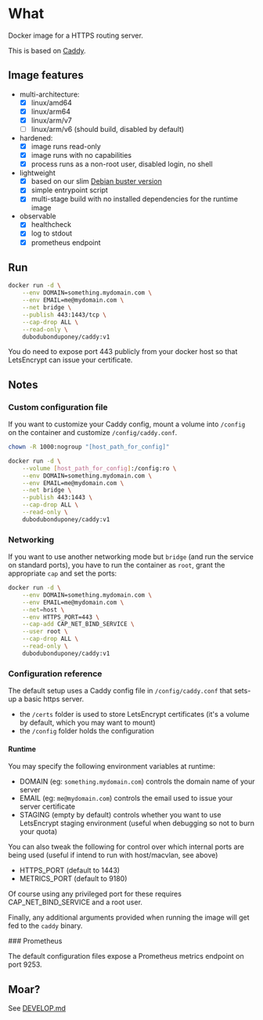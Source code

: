 # What

Docker image for a HTTPS routing server.

This is based on [Caddy](https://github.com/caddyserver/caddy/).

## Image features

 * multi-architecture:
    * [x] linux/amd64
    * [x] linux/arm64
    * [x] linux/arm/v7
    * [ ] linux/arm/v6 (should build, disabled by default)
 * hardened:
    * [x] image runs read-only
    * [x] image runs with no capabilities
    * [x] process runs as a non-root user, disabled login, no shell
 * lightweight
    * [x] based on our slim [Debian buster version](https://github.com/dubo-dubon-duponey/docker-debian)
    * [x] simple entrypoint script
    * [x] multi-stage build with no installed dependencies for the runtime image
 * observable
    * [x] healthcheck
    * [x] log to stdout
    * [x] prometheus endpoint

## Run

```bash
docker run -d \
    --env DOMAIN=something.mydomain.com \
    --env EMAIL=me@mydomain.com \
    --net bridge \
    --publish 443:1443/tcp \
    --cap-drop ALL \
    --read-only \
    dubodubonduponey/caddy:v1
```

You do need to expose port 443 publicly from your docker host so that LetsEncrypt can issue your certificate.

## Notes

### Custom configuration file

If you want to customize your Caddy config, mount a volume into `/config` on the container and customize `/config/caddy.conf`.

```bash
chown -R 1000:nogroup "[host_path_for_config]"

docker run -d \
    --volume [host_path_for_config]:/config:ro \
    --env DOMAIN=something.mydomain.com \
    --env EMAIL=me@mydomain.com \
    --net bridge \
    --publish 443:1443 \
    --cap-drop ALL \
    --read-only \
    dubodubonduponey/caddy:v1
```

### Networking

If you want to use another networking mode but `bridge` (and run the service on standard ports), you have to run the container as `root`, grant the appropriate `cap` and set the ports:

```bash
docker run -d \
    --env DOMAIN=something.mydomain.com \
    --env EMAIL=me@mydomain.com \
    --net=host \
    --env HTTPS_PORT=443 \
    --cap-add CAP_NET_BIND_SERVICE \
    --user root \
    --cap-drop ALL \
    --read-only \
    dubodubonduponey/caddy:v1
```

### Configuration reference

The default setup uses a Caddy config file in `/config/caddy.conf` that sets-up a basic https server.

 * the `/certs` folder is used to store LetsEncrypt certificates (it's a volume by default, which you may want to mount)
 * the `/config` folder holds the configuration

#### Runtime

You may specify the following environment variables at runtime:

 * DOMAIN (eg: `something.mydomain.com`) controls the domain name of your server
 * EMAIL (eg: `me@mydomain.com`) controls the email used to issue your server certificate
 * STAGING (empty by default) controls whether you want to use LetsEncrypt staging environment (useful when debugging so not to burn your quota)

You can also tweak the following for control over which internal ports are being used (useful if intend to run with host/macvlan, see above)

 * HTTPS_PORT (default to 1443)
 * METRICS_PORT (default to 9180)

Of course using any privileged port for these requires CAP_NET_BIND_SERVICE and a root user.

Finally, any additional arguments provided when running the image will get fed to the `caddy` binary.

### Prometheus

The default configuration files expose a Prometheus metrics endpoint on port 9253.

## Moar?

See [DEVELOP.md](DEVELOP.md)
